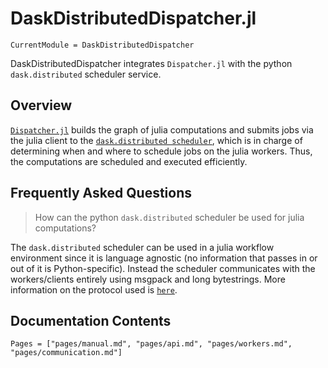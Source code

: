 # DaskDistributedDispatcher.jl

```@meta
CurrentModule = DaskDistributedDispatcher
```

DaskDistributedDispatcher integrates `Dispatcher.jl` with the python `dask.distributed` scheduler service.

## Overview

[`Dispatcher.jl`](https://invenia.github.io/Dispatcher.jl/latest/index.html) builds the graph of julia computations and submits jobs via the julia client to the  [`dask.distributed scheduler`](https://distributed.readthedocs.io/), which is in charge of determining when and where to schedule jobs on the julia workers. Thus, the computations are scheduled and executed efficiently.

## Frequently Asked Questions

> How can the python `dask.distributed` scheduler be used for julia computations?

The `dask.distributed` scheduler can be used in a julia workflow environment since it is language agnostic (no information that passes in or out of it is Python-specific). Instead the scheduler communicates with the workers/clients entirely using msgpack and long bytestrings. More information on the protocol used is [`here`](http://distributed.readthedocs.io/en/latest/protocol.html).

## Documentation Contents

```@contents
Pages = ["pages/manual.md", "pages/api.md", "pages/workers.md", "pages/communication.md"]
```
